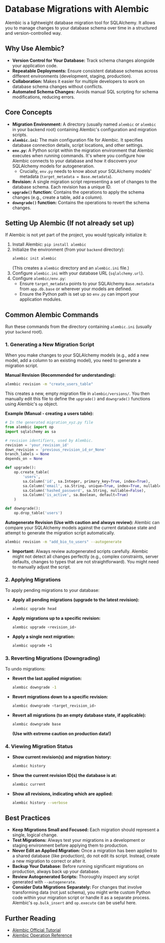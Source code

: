 # Database Migrations with Alembic

Alembic is a lightweight database migration tool for SQLAlchemy. It allows you to manage changes to your database schema over time in a structured and version-controlled way.

## Why Use Alembic?

*   **Version Control for Your Database:** Track schema changes alongside your application code.
*   **Repeatable Deployments:** Ensure consistent database schemas across different environments (development, staging, production).
*   **Collaboration:** Makes it easier for multiple developers to work on database schema changes without conflicts.
*   **Automated Schema Changes:** Avoids manual SQL scripting for schema modifications, reducing errors.

## Core Concepts

*   **Migration Environment:** A directory (usually named `alembic` or `alembic` in your backend root) containing Alembic's configuration and migration scripts.
*   **`alembic.ini`:** The main configuration file for Alembic. It specifies database connection details, script locations, and other settings.
*   **`env.py`:** A Python script within the migration environment that Alembic executes when running commands. It's where you configure how Alembic connects to your database and how it discovers your SQLAlchemy models for autogeneration.
    *   Crucially, `env.py` needs to know about your SQLAlchemy models' metadata (`target_metadata = Base.metadata`).
*   **Revision:** A single migration script representing a set of changes to the database schema. Each revision has a unique ID.
*   **`upgrade()` function:** Contains the operations to apply the schema changes (e.g., create a table, add a column).
*   **`downgrade()` function:** Contains the operations to revert the schema changes.

## Setting Up Alembic (If not already set up)

If Alembic is not yet part of the project, you would typically initialize it:

1.  Install Alembic: `pip install alembic`
2.  Initialize the environment (from your `backend` directory):
    ```bash
    alembic init alembic
    ```
    (This creates a `alembic` directory and an `alembic.ini` file.)
3.  Configure `alembic.ini` with your database URL (`sqlalchemy.url`).
4.  Configure `alembic/env.py`:
    *   Ensure `target_metadata` points to your SQLAlchemy `Base.metadata` from `app.db.base` or wherever your models are defined.
    *   Ensure the Python path is set up so `env.py` can import your application modules.

## Common Alembic Commands

Run these commands from the directory containing `alembic.ini` (usually your `backend` root).

### 1. Generating a New Migration Script

When you make changes to your SQLAlchemy models (e.g., add a new model, add a column to an existing model), you need to generate a migration script.

**Manual Revision (Recommended for understanding):**
```bash
alembic revision -m "create_users_table"
```
This creates a new, empty migration file in `alembic/versions/`. You then manually edit this file to define the `upgrade()` and `downgrade()` functions using Alembic's `op` object.

**Example (Manual - creating a users table):**
```python
# In the generated migration_xyz.py file
from alembic import op
import sqlalchemy as sa

# revision identifiers, used by Alembic.
revision = 'your_revision_id'
down_revision = 'previous_revision_id_or_None'
branch_labels = None
depends_on = None

def upgrade():
    op.create_table(
        'users',
        sa.Column('id', sa.Integer, primary_key=True, index=True),
        sa.Column('email', sa.String, unique=True, index=True, nullable=False),
        sa.Column('hashed_password', sa.String, nullable=False),
        sa.Column('is_active', sa.Boolean, default=True)
    )

def downgrade():
    op.drop_table('users')
```

**Autogenerate Revision (Use with caution and always review):**
Alembic can compare your SQLAlchemy models against the current database state and attempt to generate the migration script automatically.

```bash
alembic revision -m "add_bio_to_users" --autogenerate
```
*   **Important:** Always review autogenerated scripts carefully. Alembic might not detect all changes perfectly (e.g., complex constraints, server defaults, changes to types that are not straightforward). You might need to manually adjust the script.

### 2. Applying Migrations

To apply pending migrations to your database:

*   **Apply all pending migrations (upgrade to the latest revision):**
    ```bash
    alembic upgrade head
    ```
*   **Apply migrations up to a specific revision:**
    ```bash
    alembic upgrade <revision_id>
    ```
*   **Apply a single next migration:**
    ```bash
    alembic upgrade +1
    ```

### 3. Reverting Migrations (Downgrading)

To undo migrations:

*   **Revert the last applied migration:**
    ```bash
    alembic downgrade -1
    ```
*   **Revert migrations down to a specific revision:**
    ```bash
    alembic downgrade <target_revision_id>
    ```
*   **Revert all migrations (to an empty database state, if applicable):**
    ```bash
    alembic downgrade base
    ```
    **(Use with extreme caution on production data!)**

### 4. Viewing Migration Status

*   **Show current revision(s) and migration history:**
    ```bash
    alembic history
    ```
*   **Show the current revision ID(s) the database is at:**
    ```bash
    alembic current
    ```
*   **Show all revisions, indicating which are applied:**
    ```bash
    alembic history --verbose
    ```

## Best Practices

*   **Keep Migrations Small and Focused:** Each migration should represent a single, logical change.
*   **Test Migrations:** Always test your migrations in a development or staging environment before applying them to production.
*   **Never Edit an Applied Migration:** Once a migration has been applied to a shared database (like production), do not edit its script. Instead, create a new migration to correct or alter it.
*   **Backup Your Database:** Before running significant migrations on production, always back up your database.
*   **Review Autogenerated Scripts:** Thoroughly inspect any script generated with `--autogenerate`.
*   **Consider Data Migrations Separately:** For changes that involve transforming data (not just schema), you might write custom Python code within your migration script or handle it as a separate process. Alembic's `op.bulk_insert` and `op.execute` can be useful here.

## Further Reading

*   [Alembic Official Tutorial](https://alembic.sqlalchemy.org/en/latest/tutorial.html)
*   [Alembic Operation Reference](https://alembic.sqlalchemy.org/en/latest/ops.html)
